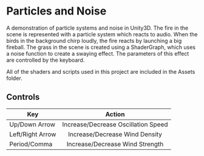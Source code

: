 # Particles and Noise

A demonstration of particle systems and noise in Unity3D. The fire in the scene is represented with a particle system which reacts to audio.
When the birds in the background chirp loudly, the fire reacts by launching a big fireball.
The grass in the scene is created using a ShaderGraph, which uses a noise function to create a swaying effect.
The parameters of this effect are controlled by the keyboard.

All of the shaders and scripts used in this project are included in the Assets folder.

## Controls
| Key        | Action           |
| ------------- |:-------------:|
| Up/Down Arrow      | Increase/Decrease Oscillation Speed |
| Left/Right Arrow      | Increase/Decrease Wind Density |
| Period/Comma | Increase/Decrease Wind Strength |

